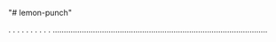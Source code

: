 "# lemon-punch"

.
.
.
.
.
.
.
.
.
.
................................................................................................
